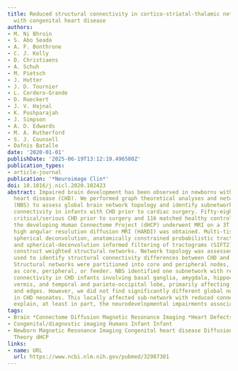```yaml
---
title: Reduced structural connectivity in cortico-striatal-thalamic network in neonates
  with congenital heart disease
authors:
- M. Ni Bhroin
- S. Abo Seada
- A. F. Bonthrone
- C. J. Kelly
- D. Christiaens
- A. Schuh
- M. Pietsch
- J. Hutter
- J. D. Tournier
- L. Cordero-Grande
- D. Rueckert
- J. V. Hajnal
- K. Pushparajah
- J. Simpson
- A. D. Edwards
- M. A. Rutherford
- S. J. Counsell
- Dafnis Batalle
date: '2020-01-01'
publishDate: '2025-06-19T13:12:19.496580Z'
publication_types:
- article-journal
publication: '*Neuroimage Clin*'
doi: 10.1016/j.nicl.2020.102423
abstract: Impaired brain development has been observed in newborns with congenital
  heart disease (CHD). We performed graph theoretical analyses and network-based statistics
  (NBS) to assess global brain network topology and identify subnetworks of altered
  connectivity in infants with CHD prior to cardiac surgery. Fifty-eight infants with
  critical/serious CHD prior to surgery and 116 matched healthy controls as part of
  the developing Human Connectome Project (dHCP) underwent MRI on a 3T system and
  high angular resolution diffusion MRI (HARDI) was obtained. Multi-tissue constrained
  spherical deconvolution, anatomically constrained probabilistic tractography (ACT)
  and spherical-deconvolution informed filtering of tractograms (SIFT2) was used to
  construct weighted structural networks. Network topology was assessed and NBS was
  used to identify structural connectivity differences between CHD and control groups.
  Structural networks were partitioned into core and peripheral nodes, and edges classed
  as core, peripheral, or feeder. NBS identified one subnetwork with reduced structural
  connectivity in CHD infants involving basal ganglia, amygdala, hippocampus, cerebellum,
  vermis, and temporal and parieto-occipital lobe, primarily affecting core nodes
  and edges. However, we did not find significantly different global network characteristics
  in CHD neonates. This locally affected sub-network with reduced connectivity could
  explain, at least in part, the neurodevelopmental impairments associated with CHD.
tags:
- Brain *Connectome Diffusion Magnetic Resonance Imaging *Heart Defects
- Congenital/diagnostic imaging Humans Infant Infant
- Newborn Magnetic Resonance Imaging Congenital heart disease Diffusion MRI Graph
  Theory dHCP
links:
- name: URL
  url: https://www.ncbi.nlm.nih.gov/pubmed/32987301
---
```

